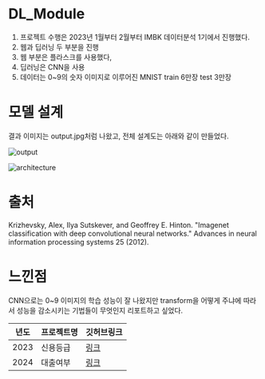 # DL_Module 


1. 프로젝트 수행은 2023년 1월부터 2월부터 IMBK 데이터분석 1기에서 진행했다.
2. 웹과 딥러닝 두 부분을 진행
3. 웹 부분은 플라스크를 사용했다,
4. 딥러닝은 CNN을 사용
5. 데이터는 0~9의 숫자 이미지로 이루어진 MNIST train 6만장 test 3만장 

# 모델 설계
결과 이미지는 output.jpg처럼 나왔고, 전체 설계도는 아래와 같이 만들었다. 

![output](https://github.com/user-attachments/assets/96d31da4-c9ea-41b2-a2ce-017aaa81ad90)

![architecture](https://github.com/user-attachments/assets/a217168d-f9d2-4577-bc6d-e1ad7a53d02a)

# 출처
Krizhevsky, Alex, Ilya Sutskever, and Geoffrey E. Hinton. "Imagenet classification with deep convolutional neural networks." Advances in neural information processing systems 25 (2012).

# 느낀점
CNN으로는 0~9 이미지의 학습 성능이 잘 나왔지만 transform을 어떻게 주냐에 따라서 성능을 감소시키는 기법들이 무엇인지 리포트하고 싶었다.

| 년도|프로젝트명| 깃허브링크 |
| -- | --- | ----|
|2023| 신용등급| [링크](www.naver.com)|
|2024| 대출여부 | [링크](www.naver.com)|
